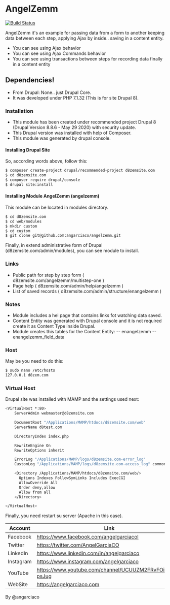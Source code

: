 # AngelZemm

[![Build Status](https://travis-ci.org/joemccann/dillinger.svg?branch=master)](https://angelgarciaco.com)

AngelZemm it's an example for passing data from a form to another keeping data between each step, applying Ajax by inside.. saving in a content entity.

  - You can see using Ajax behavior
  - You can see using Ajax Commands behavior
  - You can see using transactions between steps for recording data finally in a content entity

## Dependencies!

  - From Drupal: None.. just Drupal Core. 
  - It was developed under PHP 7.1.32 (This is for site Drupal 8).

### Installation

  - This module has been created under recommended project Drupal 8 (Drupal Version 8.8.6 - May 29 2020) with security update.
  - This Drupal version was installed with help of Composer.
  - This module was generated by drupal console.

#### Installing Drupal Site

So, according words above, follow this:

```sh
$ composer create-project drupal/recommended-project d8zemsite.com
$ cd d8zemsite.com
$ composer require drupal/console
$ drupal site:install
```

#### Installing Module AngelZemm (angelzemm)
This module can be located in modules directory.
```sh
$ cd d8zemsite.com
$ cd web/modules
$ mkdir custom
$ cd custom
$ git clone git@github.com:angarciaco/angelzemm.git
```

Finally, in extend administrative form of Drupal (d8zemsite.com/admin/modules), you can see module to install.

### Links

  - Public path for step by step form ( d8zemsite.com/angelzemm/multistep-one )
  - Page help ( d8zemsite.com/admin/help/angelzemm )
  - List of saved records ( d8zemsite.com/admin/structure/enangelzemm )

### Notes

  - Module includes a hel page that contains links fot watching data saved.
  - Content Entity was generated with Drupal console and it is not required create it as Content Type inside Drupal.
  - Module creates this tables for the Content Entity:
  -- enangelzemm
  -- enangelzemm_field_data

### Host

May be you need to do this:

```sh
$ sudo nano /etc/hosts
127.0.0.1 d8zem.com
```

### Virtual Host

Drupal site was installed with MAMP and the settings used next:

```sh
<VirtualHost *:80>
    ServerAdmin webmaster@d8zemsite.com

    DocumentRoot "/Applications/MAMP/htdocs/d8zemsite.com/web"
    ServerName d8test.com

    DirectoryIndex index.php

    RewriteEngine On
    RewriteOptions inherit

    ErrorLog "/Applications/MAMP/logs/d8zemsite.com-error_log"
    CustomLog "/Applications/MAMP/logs/d8zemsite.com-access_log" common

    <Directory /Applications/MAMP/htdocs/d8zemsite.com/web/>
      Options Indexes FollowSymLinks Includes ExecCGI
      AllowOverride All
      Order deny,allow
      Allow from all
    </Directory>

</VirtualHost>
```

Finally, you need restart su server (Apache in this case).


| Account | Link |
| ------ | ------ |
| Facebook | https://www.facebook.com/angelgarciacol |
| Twitter | https://twitter.com/AngelGarciaCO |
| LinkedIn | https://www.linkedin.com/in/angelgarciaco |
| Instagram | https://www.instagram.com/angelgarciaco |
| YouTube | https://www.youtube.com/channel/UCUUZM2FRvFOiP7j2b-psJug |
| WebSite | https://angelgarciaco.com |


By @angarciaco

